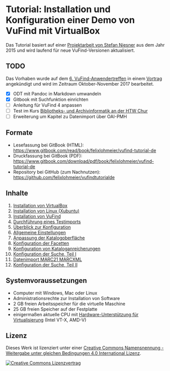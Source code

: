 # Tutorial: Installation und Konfiguration einer Demo von VuFind mit VirtualBox

Das Tutorial basiert auf einer [Projektarbeit von Stefan Niesner](http://malisprojekte.web.th-koeln.de/wordpress/stefan-niesner/) aus dem Jahr 2015 und wird laufend für neue VuFind-Versionen aktualisiert.

## TODO

Das Vorhaben wurde auf dem [6. VuFind-Anwendertreffen](http://www.vufind.de/anwendertreffen/anwendertreffen-2017/) in einem [Vortrag](https://felixlohmeier.de/slides/2017-09-28_vufind-anwendertreffen-keynote.html#/38) angekündigt und wird im Zeitraum Oktober-November 2017 bearbeitet.

- [x] ODT mit Pandoc in Markdown umwandeln
- [x] Gitbook mit Suchfunktion einrichten
- [ ] Anleitung für VuFind 4 anpassen
- [ ] Test im Kurs [Bibliotheks- und Archivinformatik an der HTW Chur](https://www.gitbook.com/read/book/felixlohmeier/kurs-bibliotheks-und-archivinformatik)
- [ ] Erweiterung um Kapitel zu Datenimport über OAI-PMH

## Formate

* Lesefassung bei GitBook \(HTML\): <https://www.gitbook.com/read/book/felixlohmeier/vufind-tutorial-de>
* Druckfassung bei GitBook \(PDF\): <https://www.gitbook.com/download/pdf/book/felixlohmeier/vufind-tutorial-de>
* Repository bei GitHub \(zum Nachnutzen\): <https://github.com/felixlohmeier/vufindtutorialde>

## Inhalte

01. [Installation von VirtualBox](01_Installation_VirtualBox.md)
02. [Installation von Linux (Xubuntu)](02_Installation_Xubuntu.md)
03. [Installation von VuFind](03_Installation_VuFind.md)
04. [Durchführung eines Testimports](04_Installation_Testimport.md)
05. [Überblick zur Konfiguration](05_Konfiguration_Ueberblick.md)
06. [Allgemeine Einstellungen](06_Konfiguration_Allgemein.md)
07. [Anpassung der Katalogoberfläche](07_Konfiguration_Katalogoberflaeche.md)
08. [Konfiguration der Facetten](08_Konfiguration_Facetten.md)
09. [Konfiguration von Kataloganreicherungen](09_Konfiguration_Kataloganreicherungen.md)
10. [Konfiguration der Suche, Teil I](10_Konfiguration_Suche_Teil_I.md)
11. [Datenimport MARC21 MARCXML](11_Datenimport_MARC21_MARCXML.md)
12. [Konfiguration der Suche, Teil II](12_Konfiguration_Suche_Teil_II.md)

## Systemvoraussetzungen

* Computer mit Windows, Mac oder Linux
* Administrationsrechte zur Installation von Software
* 2 GB freien Arbeitsspeicher für die virtuelle Maschine
* 25 GB freien Speicher auf der Festplatte
* einigermaßen aktuelle CPU mit [Hardware-Unterstützung für Virtualisierung](http://www.sysprobs.com/disable-enable-virtualization-technology-bios) (Intel VT-X, AMD-V)

## Lizenz

Dieses Werk ist lizenziert unter einer [Creative Commons Namensnennung - Weitergabe unter gleichen Bedingungen 4.0 International Lizenz](http://creativecommons.org/licenses/by-sa/4.0/).

[![Creative Commons Lizenzvertrag](https://i.creativecommons.org/l/by-sa/4.0/88x31.png)](http://creativecommons.org/licenses/by-sa/4.0/)
